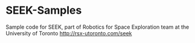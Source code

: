 # SEEK-Samples
Sample code for SEEK, part of Robotics for Space Exploration team at the University of Toronto http://rsx-utoronto.com/seek
